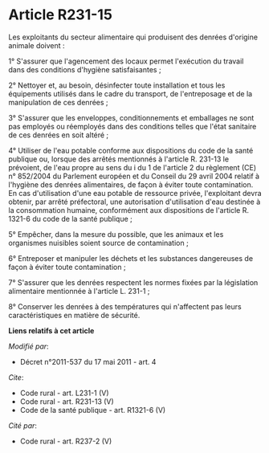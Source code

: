 # Article R231-15

Les exploitants du secteur alimentaire qui produisent des denrées d'origine animale doivent : 

1° S'assurer que l'agencement des locaux permet l'exécution du travail dans des conditions d'hygiène satisfaisantes ; 

2° Nettoyer et, au besoin, désinfecter toute installation et tous les équipements utilisés dans le cadre du transport, de
l'entreposage et de la manipulation de ces denrées ; 

3° S'assurer que les enveloppes, conditionnements et emballages ne sont pas employés ou réemployés dans des conditions telles
que l'état sanitaire de ces denrées en soit altéré ; 

4° Utiliser de l'eau potable conforme aux dispositions du code de la santé publique ou, lorsque des arrêtés mentionnés à
l'article R. 231-13 le prévoient, de l'eau propre au sens du i du 1 de l'article 2 du règlement (CE) n° 852/2004 du Parlement
européen et du Conseil du 29 avril 2004 relatif à l'hygiène des denrées alimentaires, de façon à éviter toute contamination.
En cas d'utilisation d'une eau potable de ressource privée, l'exploitant devra obtenir, par arrêté préfectoral, une
autorisation d'utilisation d'eau destinée à la consommation humaine, conformément aux dispositions de l'article R. 1321-6 du
code de la santé publique ; 

5° Empêcher, dans la mesure du possible, que les animaux et les organismes nuisibles soient source de contamination ; 

6° Entreposer et manipuler les déchets et les substances dangereuses de façon à éviter toute contamination ; 

7° S'assurer que les denrées respectent les normes fixées par la législation alimentaire mentionnée à l'article L. 231-1 ; 

8° Conserver les denrées à des températures qui n'affectent pas leurs caractéristiques en matière de sécurité.

**Liens relatifs à cet article**

_Modifié par_:

  - Décret n°2011-537 du 17 mai 2011 - art. 4

_Cite_:

  - Code rural - art. L231-1 (V)
  - Code rural - art. R231-13 (V)
  - Code de la santé publique - art. R1321-6 (V)

_Cité par_:

  - Code rural - art. R237-2 (V)
